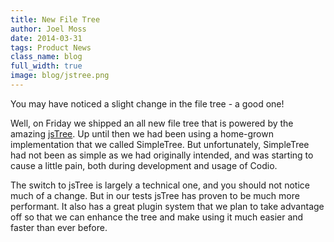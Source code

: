 ```yaml
---
title: New File Tree
author: Joel Moss
date: 2014-03-31
tags: Product News
class_name: blog
full_width: true
image: blog/jstree.png
---
```


You may have noticed a slight change in the file tree - a good one!

Well, on Friday we shipped an all new file tree that is powered by the amazing [jsTree](http://www.jstree.com/). Up until then we had been using a home-grown implementation that we called SimpleTree. But unfortunately, SimpleTree had not been as simple as we had originally intended, and was starting to cause a little pain, both during development and usage of Codio.

The switch to jsTree is largely a technical one, and you should not notice much of a change. But in our tests jsTree has proven to be much more performant. It also has a great plugin system that we plan to take advantage off so that we can enhance the tree and make using it much easier and faster than ever before.